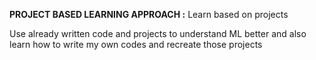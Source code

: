**PROJECT BASED LEARNING APPROACH :** Learn based on projects 

Use already written code and projects to understand ML better and also learn how to write my own codes and recreate those projects
